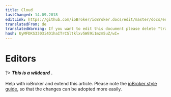 ```yaml
---
title: Cloud
lastChanged: 14.09.2018
editLink: https://github.com/ioBroker/ioBroker.docs/edit/master/docs/en/cloud/editor.md
translatedFrom: de
translatedWarning: If you want to edit this document please delete "translatedFrom" field, elsewise this document will be translated automatically again
hash: UyMFDKS3303i4D1haITrCSltklxv5WE9i1mzm5uZ/wI=
---
```

# Editors
?> ***This is a wildcard*** . <br><br> Help with ioBroker and extend this article. Please note the [ioBroker style guide](community/styleguidedoc), so that the changes can be adopted more easily.